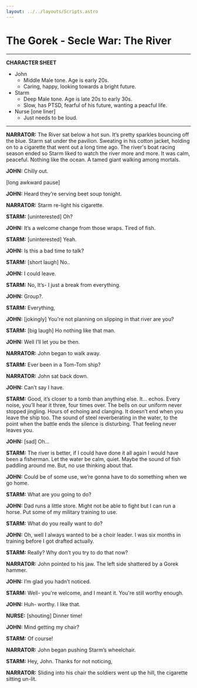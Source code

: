 ```yaml
---
layout: ../../layouts/Scripts.astro
---
```


# The Gorek - Secle War: The River
---

**CHARACTER SHEET**

* John
    * Middle Male tone. Age is early 20s.
    * Caring, happy, looking towards a bright future.
* Starm
    * Deep Male tone. Age is late 20s to early 30s.
    * Slow, has PTSD, fearful of his future, wanting a peacful life.
* Nurse [one liner]
    * Just needs to be loud.

---

**NARRATOR:** The River sat below a hot sun. It’s pretty sparkles bouncing off the blue. Starm sat under the pavilion. Sweating in his cotton jacket, holding on to a cigarette that went out a long time ago. The river's boat racing season ended so Starm liked to watch the river more and more. It was calm, peaceful. Nothing like the ocean. A tamed giant walking among mortals. 

**JOHN:** Chilly out.

[long awkward pause]

**JOHN:** Heard they’re serving beet soup tonight.

**NARRATOR:** Starm re-light his cigarette. 

**STARM:** [uninterested] Oh?

**JOHN:** It’s a welcome change from those wraps. Tired of fish.

**STARM:** [uninterested] Yeah.

**JOHN:** Is this a bad time to talk?

**STARM:** [short laugh] No..

**JOHN:** I could leave.

**STARM:** No, It’s- I just a break from everything.

**JOHN:** Group?. 

**STARM:** Everything, 

**JOHN:** [jokingly] You're not planning on slipping in that river are you?

**STARM:** [big laugh] Ho nothing like that man.

**JOHN:** Well I’ll let you be then.

**NARRATOR:** John began to walk away. 

**STARM:** Ever been in a Tom-Tom ship?

**NARRATOR:** John sat back down.

**JOHN:** Can’t say I have.

**STARM:** Good, it’s closer to a tomb than anything else. It… echos. Every noise, you’ll hear it three, four times over. The bells on our uniform never stopped jingling. Hours of echoing and clanging. It doesn’t end when you leave the ship too. The sound of steel reverberating in the water, to the point when the battle ends the silence is disturbing. That feeling never leaves you.

**JOHN:** [sad] Oh…

**STARM:** The river is better, if I could have done it all again I would have been a fisherman. Let the water be calm, quiet. Maybe the sound of fish paddling around me. But, no use thinking about that.

**JOHN:** Could be of some use, we’re gonna have to do something when we go home.

**STARM:** What are you going to do?

**JOHN:** Dad runs a little store. Might not be able to fight but I can run a horse. Put some of my military training to use.

**STARM:** What do you really want to do?

**JOHN:** Oh, well I always wanted to be a choir leader. I was six months in training before I got drafted actually.

**STARM:** Really? Why don’t you try to do that now?

**NARRATOR:** John pointed to his jaw. The left side shattered by a Gorek hammer. 

**JOHN:** I’m glad you hadn’t noticed.

**STARM:** Well- you're welcome, and I meant it. You're still worthy enough.

**JOHN:** Huh- worthy. I like that.

**NURSE:** [shouting] Dinner time!

**JOHN:** Mind getting my chair?

**STARM:** Of course!

**NARRATOR:** John began pushing Starm’s wheelchair. 

**STARM:** Hey, John. Thanks for not noticing,

**NARRATOR:** Sliding into his chair the soldiers went up the hill, the cigarette sitting un-lit. 